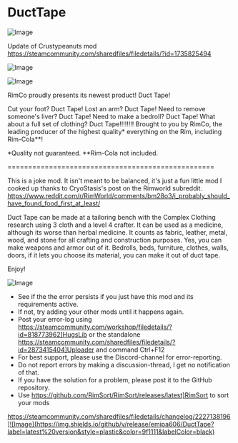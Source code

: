 # DuctTape

![Image](https://i.imgur.com/buuPQel.png)

Update of Crustypeanuts mod
https://steamcommunity.com/sharedfiles/filedetails/?id=1735825494

![Image](https://i.imgur.com/pufA0kM.png)

	
![Image](https://i.imgur.com/Z4GOv8H.png)


RimCo proudly presents its newest product! Duct Tape!

Cut your foot? Duct Tape! Lost an arm? Duct Tape! Need to remove someone's liver? Duct Tape! Need to make a bedroll? Duct Tape! What about a full set of clothing? Duct Tape!!!!!!!! Brought to you by RimCo, the leading producer of the highest quality* everything on the Rim, including Rim-Cola**!

*Quality not guaranteed.
**Rim-Cola not included.

==================================================

This is a joke mod.  It isn't meant to be balanced, it's just a fun little mod I cooked up thanks to CryoStasis's post on the Rimworld subreddit.  https://www.reddit.com/r/RimWorld/comments/bm28o3/i_probably_should_have_found_food_first_at_least/

Duct Tape can be made at a tailoring bench with the Complex Clothing research using 3 cloth and a level 4 crafter.  It can be used as a medicine, although its worse than herbal medicine.  It counts as fabric, leather, metal, wood, and stone for all crafting and construction purposes.  Yes, you can make weapons and armor out of it.  Bedrolls, beds, furniture, clothes, walls, doors, if it lets you choose its material, you can make it out of duct tape.

Enjoy!

![Image](https://i.imgur.com/PwoNOj4.png)



-  See if the the error persists if you just have this mod and its requirements active.
-  If not, try adding your other mods until it happens again.
-  Post your error-log using https://steamcommunity.com/workshop/filedetails/?id=818773962]HugsLib or the standalone https://steamcommunity.com/sharedfiles/filedetails/?id=2873415404]Uploader and command Ctrl+F12
-  For best support, please use the Discord-channel for error-reporting.
-  Do not report errors by making a discussion-thread, I get no notification of that.
-  If you have the solution for a problem, please post it to the GitHub repository.
-  Use https://github.com/RimSort/RimSort/releases/latest]RimSort to sort your mods



https://steamcommunity.com/sharedfiles/filedetails/changelog/2227138196]![Image](https://img.shields.io/github/v/release/emipa606/DuctTape?label=latest%20version&style=plastic&color=9f1111&labelColor=black)

